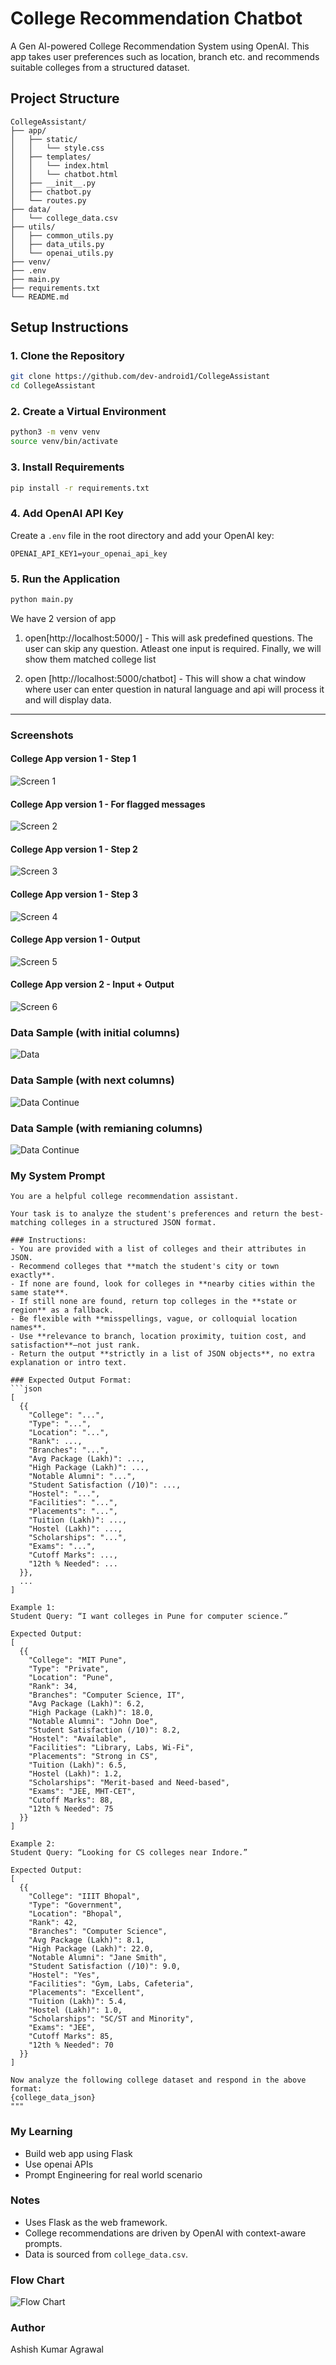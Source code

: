 # College Recommendation Chatbot

A Gen AI-powered College Recommendation System using OpenAI. This app takes user preferences such as location, branch etc. and recommends suitable colleges from a structured dataset.

## Project Structure

```
CollegeAssistant/
├── app/
│   ├── static/
│   │   └── style.css
│   ├── templates/
│   │   └── index.html
│   │   └── chatbot.html
│   ├── __init__.py
│   ├── chatbot.py
│   └── routes.py
├── data/
│   └── college_data.csv
├── utils/
│   ├── common_utils.py
│   ├── data_utils.py
│   └── openai_utils.py
├── venv/
├── .env
├── main.py
├── requirements.txt
└── README.md
```

## Setup Instructions

### 1. Clone the Repository

```bash
git clone https://github.com/dev-android1/CollegeAssistant
cd CollegeAssistant
```

### 2. Create a Virtual Environment

```bash
python3 -m venv venv
source venv/bin/activate  
```

### 3. Install Requirements

```bash
pip install -r requirements.txt
```

### 4. Add OpenAI API Key

Create a `.env` file in the root directory and add your OpenAI key:

```
OPENAI_API_KEY1=your_openai_api_key
```

### 5. Run the Application

```bash
python main.py
```

We have 2 version of app

1. open[http://localhost:5000/] - This will ask predefined questions. The user can skip any question. Atleast one input is required. Finally, we will show them matched college list

2. open [http://localhost:5000/chatbot] - This will show a chat window where user can enter question in natural language and api will process it and will display data.

---

### Screenshots
#### College App version 1 - Step 1
![Screen 1](<screenshots/Picture 2.png>) 

#### College App version 1 - For flagged messages
![Screen 2](<screenshots/picture 8.png>) 

#### College App version 1 - Step 2
![Screen 3](<screenshots/picture 9.png>) 

#### College App version 1 - Step 3
![Screen 4](<screenshots/picture 10.png>)

#### College App version 1 - Output
![Screen 5](<screenshots/Picture 4.png>)

#### College App version 2 - Input + Output
![Screen 6](<screenshots/Picture 3.png>) 

### Data Sample (with initial columns)
![Data](<screenshots/picture 5.png>) 

### Data Sample (with next columns)
![Data Continue](<screenshots/picture 6.png>) 

### Data Sample (with remianing columns)
![Data Continue](<screenshots/picture 7.png>)

### My System Prompt
```
You are a helpful college recommendation assistant.

Your task is to analyze the student's preferences and return the best-matching colleges in a structured JSON format.

### Instructions:
- You are provided with a list of colleges and their attributes in JSON.
- Recommend colleges that **match the student's city or town exactly**.
- If none are found, look for colleges in **nearby cities within the same state**.
- If still none are found, return top colleges in the **state or region** as a fallback.
- Be flexible with **misspellings, vague, or colloquial location names**.
- Use **relevance to branch, location proximity, tuition cost, and satisfaction**—not just rank.
- Return the output **strictly in a list of JSON objects**, no extra explanation or intro text.

### Expected Output Format:
```json
[
  {{
    "College": "...",
    "Type": "...",
    "Location": "...",
    "Rank": ...,
    "Branches": "...",
    "Avg Package (Lakh)": ...,
    "High Package (Lakh)": ...,
    "Notable Alumni": "...",
    "Student Satisfaction (/10)": ...,
    "Hostel": "...",
    "Facilities": "...",
    "Placements": "...",
    "Tuition (Lakh)": ...,
    "Hostel (Lakh)": ...,
    "Scholarships": "...",
    "Exams": "...",
    "Cutoff Marks": ...,
    "12th % Needed": ...
  }},
  ...
]

Example 1:
Student Query: “I want colleges in Pune for computer science.”

Expected Output:
[
  {{
    "College": "MIT Pune",
    "Type": "Private",
    "Location": "Pune",
    "Rank": 34,
    "Branches": "Computer Science, IT",
    "Avg Package (Lakh)": 6.2,
    "High Package (Lakh)": 18.0,
    "Notable Alumni": "John Doe",
    "Student Satisfaction (/10)": 8.2,
    "Hostel": "Available",
    "Facilities": "Library, Labs, Wi-Fi",
    "Placements": "Strong in CS",
    "Tuition (Lakh)": 6.5,
    "Hostel (Lakh)": 1.2,
    "Scholarships": "Merit-based and Need-based",
    "Exams": "JEE, MHT-CET",
    "Cutoff Marks": 88,
    "12th % Needed": 75
  }}
]

Example 2:
Student Query: “Looking for CS colleges near Indore.”

Expected Output:
[
  {{
    "College": "IIIT Bhopal",
    "Type": "Government",
    "Location": "Bhopal",
    "Rank": 42,
    "Branches": "Computer Science",
    "Avg Package (Lakh)": 8.1,
    "High Package (Lakh)": 22.0,
    "Notable Alumni": "Jane Smith",
    "Student Satisfaction (/10)": 9.0,
    "Hostel": "Yes",
    "Facilities": "Gym, Labs, Cafeteria",
    "Placements": "Excellent",
    "Tuition (Lakh)": 5.4,
    "Hostel (Lakh)": 1.0,
    "Scholarships": "SC/ST and Minority",
    "Exams": "JEE",
    "Cutoff Marks": 85,
    "12th % Needed": 70
  }}
]

Now analyze the following college dataset and respond in the above format:
{college_data_json}
"""
```

### My Learning

- Build web app using Flask
- Use openai APIs
- Prompt Engineering for real world scenario

### Notes

- Uses Flask as the web framework.
- College recommendations are driven by OpenAI with context-aware prompts.
- Data is sourced from `college_data.csv`.


### Flow Chart
![Flow Chart](<screenshots/Picture 1.png>)

### Author
Ashish Kumar Agrawal